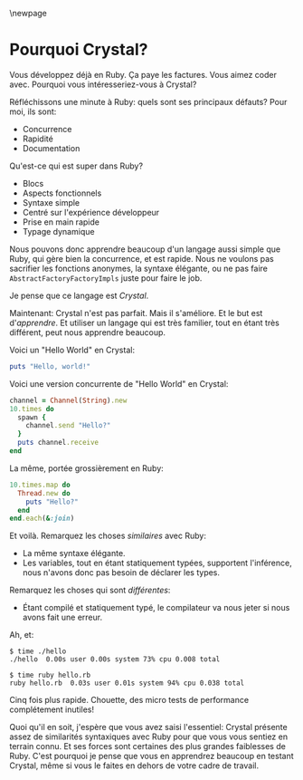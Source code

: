 \newpage

# Pourquoi Crystal?

Vous développez déjà en Ruby. Ça paye les factures. Vous aimez coder avec.
Pourquoi vous intéresseriez-vous à Crystal?

Réfléchissons une minute à Ruby: quels sont ses principaux défauts?
Pour moi, ils sont:

-   Concurrence
-   Rapidité
-   Documentation

Qu'est-ce qui est super dans Ruby?

-   Blocs
-   Aspects fonctionnels
-   Syntaxe simple
-   Centré sur l'expérience développeur
-   Prise en main rapide
-   Typage dynamique

Nous pouvons donc apprendre beaucoup d'un langage aussi simple que Ruby,
qui gère bien la concurrence, et est rapide. Nous ne voulons pas sacrifier
les fonctions anonymes, la syntaxe élégante, ou ne pas faire
`AbstractFactoryFactoryImpls` juste pour faire le job.

Je pense que ce langage est *Crystal*.

Maintenant: Crystal n'est pas parfait. Mais il s'améliore.
Et le but est d'*apprendre*. Et utiliser un langage
qui est très familier, tout en étant très différent, peut nous apprendre beaucoup.

Voici un "Hello World" en Crystal:

```ruby
puts "Hello, world!"
```

Voici une version concurrente de "Hello World" en Crystal:

```ruby
channel = Channel(String).new
10.times do
  spawn {
    channel.send "Hello?"
  }
  puts channel.receive
end
```

La même, portée grossièrement en Ruby:


```ruby
10.times.map do
  Thread.new do
    puts "Hello?"
  end
end.each(&:join)
```

Et voilà. Remarquez les choses *similaires* avec Ruby:

-   La même syntaxe élégante.
-   Les variables, tout en étant statiquement typées, supportent l'inférence,
nous n'avons donc pas besoin de déclarer les types.

Remarquez les choses qui sont *différentes*:

-   Étant compilé et statiquement typé, le compilateur va nous jeter
    si nous avons fait une erreur.

Ah, et:

    $ time ./hello
    ./hello  0.00s user 0.00s system 73% cpu 0.008 total

    $ time ruby hello.rb
    ruby hello.rb  0.03s user 0.01s system 94% cpu 0.038 total

Cinq fois plus rapide. Chouette, des micro tests de performance complétement inutiles!

Quoi qu'il en soit, j'espère que vous avez saisi l'essentiel: Crystal présente
assez de similarités syntaxiques avec Ruby pour que vous vous sentiez
en terrain connu. Et ses forces sont certaines des plus grandes faiblesses
de Ruby. C'est pourquoi je pense que vous en apprendrez beaucoup en testant
Crystal, même si vous le faites en dehors de votre cadre de travail.
